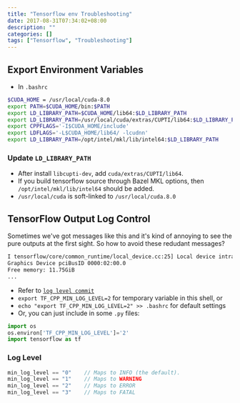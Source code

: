 ```yaml
---
title: "Tensorflow env Troubleshooting"
date: 2017-08-31T07:34:02+08:00
description: ""
categories: []
tags: ["Tensorflow", "Troubleshooting"]
---
```


## Export Environment Variables
- In `.bashrc`

```bash
$CUDA_HOME = /usr/local/cuda-8.0
export PATH=$CUDA_HOME/bin:$PATH
export LD_LIBRARY_PATH=$CUDA_HOME/lib64:$LD_LIBRARY_PATH
export LD_LIBRARY_PATH=/usr/local/cuda/extras/CUPTI/lib64:$LD_LIBRARY_PATH
export CPPFLAGS='-I$CUDA_HOME/include'
export LDFLAGS='-L$CUDA_HOME/lib64/ -lcudnn'
export LD_LIBRARY_PATH=/opt/intel/mkl/lib/intel64:$LD_LIBRARY_PATH
```
### Update `LD_LIBRARY_PATH`
- After install `libcupti-dev`, add `cuda/extras/CUPTI/lib64`.
- If you build tensorflow source through Bazel MKL options, then `/opt/intel/mkl/lib/intel64` should be added.
- `/usr/local/cuda` is soft-linked to `/usr/local/cuda.8.0`


## TensorFlow Output Log Control
Sometimes we've got messages like this and it's kind of annoying to see the pure outputs at the first sight. So how to avoid these redudant messages?
```bash
I tensorflow/core/common_runtime/local_device.cc:25] Local device intra op parallelism threads: 48
Graphics Device pciBusID 0000:02:00.0
Free memory: 11.75GiB
...
```
- Refer to [`log level commit`](https://github.com/tensorflow/tensorflow/commit/0ed66eb560957987901eef40dcf8e74247841528)
- `export TF_CPP_MIN_LOG_LEVEL=2` for temporary variable in this shell, or
- `echo "export TF_CPP_MIN_LOG_LEVEL=2" >> .bashrc` for default settings
- Or, you can just include in some `.py` files:

```python
import os
os.environ['TF_CPP_MIN_LOG_LEVEL']='2'
import tensorflow as tf
```

### Log Level
```c
min_log_level == "0"    // Maps to INFO (the default).
min_log_level == "1"    // Maps to WARNING
min_log_level == "2"    // Maps to ERROR
min_log_level == "3"    // Maps to FATAL
```
